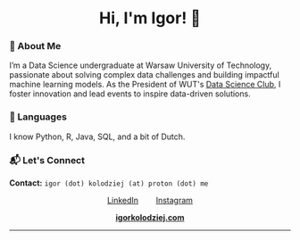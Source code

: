 <div align="center">
  
# Hi, I'm Igor! 👋
</div>

<div align="left">

### 🚀 About Me
I’m a Data Science undergraduate at Warsaw University of Technology, passionate about solving complex data challenges and building impactful machine learning models. As the President of WUT's [Data Science Club](https://www.facebook.com/kolonaukowedatascience), I foster innovation and lead events to inspire data-driven solutions.

### 🔭 Languages
I know Python, R, Java, SQL, and a bit of Dutch.

### 📬 Let's Connect

**Contact:** `igor (dot) kolodziej (at) proton (dot) me`
<div align="center">

<a href="https://www.linkedin.com/in/igorkolodziej/">LinkedIn</a> &nbsp;&nbsp;&nbsp;&nbsp;&nbsp;&nbsp; <a href="https://www.instagram.com/igor_kolodziej_/">Instagram</a>
  
  **[igorkolodziej.com](https://igorkolodziej.com/)**
</div>
</div>

---




